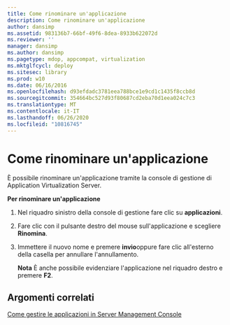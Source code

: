 ```yaml
---
title: Come rinominare un'applicazione
description: Come rinominare un'applicazione
author: dansimp
ms.assetid: 983136b7-66bf-49f6-8dea-8933b622072d
ms.reviewer: ''
manager: dansimp
ms.author: dansimp
ms.pagetype: mdop, appcompat, virtualization
ms.mktglfcycl: deploy
ms.sitesec: library
ms.prod: w10
ms.date: 06/16/2016
ms.openlocfilehash: d93efdadc3781eea788bce1e9cd1c1435f8ccb8d
ms.sourcegitcommit: 354664bc527d93f80687cd2eba70d1eea024c7c3
ms.translationtype: MT
ms.contentlocale: it-IT
ms.lasthandoff: 06/26/2020
ms.locfileid: "10816745"
---
```

# Come rinominare un'applicazione


È possibile rinominare un'applicazione tramite la console di gestione di Application Virtualization Server.

**Per rinominare un'applicazione**

1.  Nel riquadro sinistro della console di gestione fare clic su **applicazioni**.

2.  Fare clic con il pulsante destro del mouse sull'applicazione e scegliere **Rinomina**.

3.  Immettere il nuovo nome e premere **invio**oppure fare clic all'esterno della casella per annullare l'annullamento.

    **Nota**  È anche possibile evidenziare l'applicazione nel riquadro destro e premere **F2**.

     

## Argomenti correlati


[Come gestire le applicazioni in Server Management Console](how-to-manage-applications-in-the-server-management-console.md)

 

 





